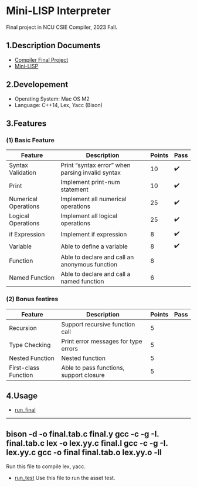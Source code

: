 # Mini-LISP Interpreter
Final project in NCU CSIE Compiler, 2023 Fall.

## 1.Description Documents
* [Compiler Final Project](./Compiler%20Final%20Project.pdf)
* [Mini-LISP](./Compiler%20Final%20Project.pdf)

## 2.Developement
* Operating System: Mac OS M2
* Language: C++14, Lex, Yacc (Bison)

## 3.Features
### (1) Basic Feature
| Feature              | Description                                       | Points | Pass |
|----------------------|---------------------------------------------------|--------|------|
| Syntax Validation    | Print “syntax error” when parsing invalid syntax  | 10     | ✔️   |
| Print                | Implement print-num statement                     | 10     | ✔️   |
| Numerical Operations | Implement all numerical operations                | 25     | ✔️   |
| Logical Operations   | Implement all logical operations                  | 25     | ✔️   |
| if Expression        | Implement if expression                           | 8      | ✔️   |
| Variable             | Able to define a variable                         | 8      | ✔️   |
| Function             | Able to declare and call an anonymous function    | 8      |     |
| Named Function       | Able to declare and call a named function         | 6      |     |

### (2) Bonus featires
| Feature              | Description                                       | Points | Pass |
|----------------------|---------------------------------------------------|--------|------|
| Recursion            | Support recursive function call                   | 5      |      |
| Type Checking        | Print error messages for type errors              | 5      |      |
| Nested Function      | Nested function                                   | 5      |      |
| First-class Function | Able to pass functions, support closure           | 5      |      |

## 4.Usage
* [run_final](./run_final.sh)
----
bison -d -o final.tab.c final.y
gcc -c -g -I. final.tab.c
lex -o lex.yy.c final.l
gcc -c -g -I. lex.yy.c
gcc -o final final.tab.o lex.yy.o -ll 
----
  Run this file to compile lex, yacc.
* [run_test](./run_test.py)
  Use this file to run the asset test.




